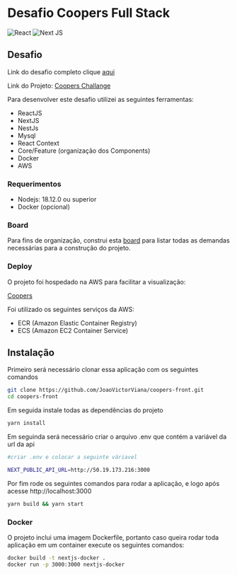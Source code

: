 # Desafio Coopers Full Stack

![React](https://img.shields.io/badge/react-%2320232a.svg?style=for-the-badge&logo=react&logoColor=%2361DAFB)
![Next JS](https://img.shields.io/badge/Next-black?style=for-the-badge&logo=next.js&logoColor=white)

## Desafio

Link do desafio completo clique [aqui](https://github.com/CoopersDigitalProduction/full-stack-test/)

Link do Projeto: [Coopers Challange](http://3.95.27.90)

Para desenvolver este desafio utilizei as seguintes ferramentas:

- ReactJS
- NextJS
- NestJs
- Mysql
- React Context
- Core/Feature (organização dos Components)
- Docker
- AWS

### Requerimentos

- Nodejs: 18.12.0 ou superior
- Docker (opcional)

### Board

Para fins de organização, construi esta [board](https://github.com/users/JoaoVictorViana/projects/1) para listar todas as demandas necessárias para a construção do projeto. 

### Deploy

O projeto foi hospedado na AWS para facilitar a visualização:

[Coopers](http://3.95.27.90)

Foi utilizado os seguintes serviços da AWS:

- ECR (Amazon Elastic Container Registry)
- ECS (Amazon EC2 Container Service)

## Instalação

Primeiro será necessário clonar essa aplicação com os seguintes comandos

```bash
git clone https://github.com/JoaoVictorViana/coopers-front.git
cd coopers-front
```

Em seguida instale todas as dependências do projeto

```bash
yarn install
```

Em seguinda será necessário criar o arquivo .env que contém a variável da url da api

```bash
#criar .env e colocar a seguinte váriavel

NEXT_PUBLIC_API_URL=http://50.19.173.216:3000
```

Por fim rode os seguintes comandos para rodar a aplicação, e logo após acesse http://localhost:3000

```bash
yarn build && yarn start
```

### Docker

O projeto inclui uma imagem Dockerfile, portanto caso queira rodar toda aplicação em um container execute os seguintes comandos:

```bash
docker build -t nextjs-docker .
docker run -p 3000:3000 nextjs-docker
```
